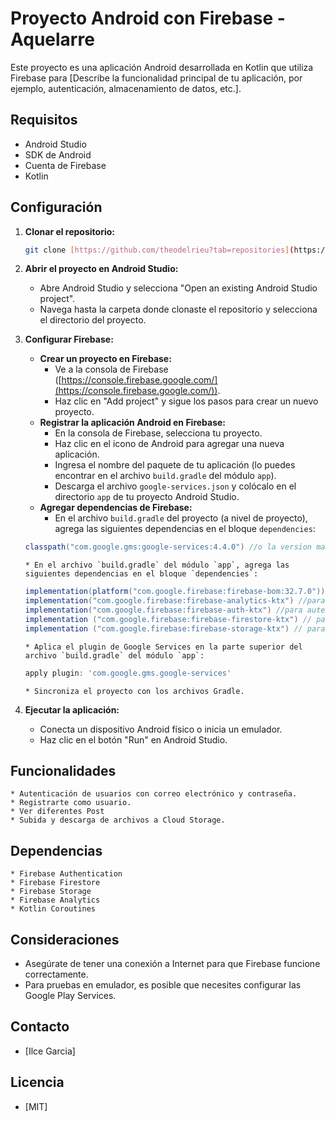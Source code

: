 # Proyecto Android con Firebase - Aquelarre

Este proyecto es una aplicación Android desarrollada en Kotlin que utiliza Firebase para [Describe la funcionalidad principal de tu aplicación, por ejemplo, autenticación, almacenamiento de datos, etc.].

## Requisitos

* Android Studio 
* SDK de Android 
* Cuenta de Firebase
* Kotlin

## Configuración

1.  **Clonar el repositorio:**

    ```bash
    git clone [https://github.com/theodelrieu?tab=repositories](https://github.com/1Tai7/aquelarre-apk.git)
    ```

2.  **Abrir el proyecto en Android Studio:**

    * Abre Android Studio y selecciona "Open an existing Android Studio project".
    * Navega hasta la carpeta donde clonaste el repositorio y selecciona el directorio del proyecto.

3.  **Configurar Firebase:**

    * **Crear un proyecto en Firebase:**
        * Ve a la consola de Firebase ([https://console.firebase.google.com/](https://console.firebase.google.com/)).
        * Haz clic en "Add project" y sigue los pasos para crear un nuevo proyecto.
    * **Registrar la aplicación Android en Firebase:**
        * En la consola de Firebase, selecciona tu proyecto.
        * Haz clic en el icono de Android para agregar una nueva aplicación.
        * Ingresa el nombre del paquete de tu aplicación (lo puedes encontrar en el archivo `build.gradle` del módulo `app`).
        * Descarga el archivo `google-services.json` y colócalo en el directorio `app` de tu proyecto Android Studio.
    * **Agregar dependencias de Firebase:**
        * En el archivo `build.gradle` del proyecto (a nivel de proyecto), agrega las siguientes dependencias en el bloque `dependencies`:

    ```gradle
    classpath("com.google.gms:google-services:4.4.0") //o la version mas reciente
    ```

        * En el archivo `build.gradle` del módulo `app`, agrega las siguientes dependencias en el bloque `dependencies`:

    ```gradle
    implementation(platform("com.google.firebase:firebase-bom:32.7.0")) // o la version mas reciente
    implementation("com.google.firebase:firebase-analytics-ktx") //para analytics
    implementation("com.google.firebase:firebase-auth-ktx") //para autenticacion
    implementation ("com.google.firebase:firebase-firestore-ktx") // para firestore
    implementation ("com.google.firebase:firebase-storage-ktx") // para storage
    ```

        * Aplica el plugin de Google Services en la parte superior del archivo `build.gradle` del módulo `app`:

    ```gradle
    apply plugin: 'com.google.gms.google-services'
    ```

        * Sincroniza el proyecto con los archivos Gradle.

4.  **Ejecutar la aplicación:**

    * Conecta un dispositivo Android físico o inicia un emulador.
    * Haz clic en el botón "Run" en Android Studio.

## Funcionalidades

    * Autenticación de usuarios con correo electrónico y contraseña.
    * Registrarte como usuario.
    * Ver diferentes Post 
    * Subida y descarga de archivos a Cloud Storage.

## Dependencias

    * Firebase Authentication
    * Firebase Firestore
    * Firebase Storage
    * Firebase Analytics
    * Kotlin Coroutines

## Consideraciones

* Asegúrate de tener una conexión a Internet para que Firebase funcione correctamente.
* Para pruebas en emulador, es posible que necesites configurar las Google Play Services.

## Contacto

* [Ilce Garcia] 

## Licencia

* [MIT]
